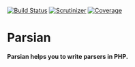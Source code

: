 [![Build Status](https://travis-ci.org/lechimp-p/parsian.svg?branch=master)](https://travis-ci.org/lechimp-p/parsian)
[![Scrutinizer](https://scrutinizer-ci.com/g/lechimp-p/parsian/badges/quality-score.png?b=master)](https://scrutinizer-ci.com/g/lechimp-p/parsian)
[![Coverage](https://scrutinizer-ci.com/g/lechimp-p/parsian/badges/coverage.png?b=master)](https://scrutinizer-ci.com/g/lechimp-p/parsian)

# Parsian 

**Parsian helps you to write parsers in PHP.**
